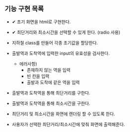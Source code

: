 ## 기능 구현 목록

- ✔ 초기 화면을 html로 구현한다.

- ✔ 최단거리와 최소시간을 선택할 수 있게 한다. (radio 사용)

- 지하철 class를 만들어 각종 초기값을 할당한다.

- 출발역과 도착역에 입력한 input의 유효성을 검사한다.

  - 에러사항)
    - 존재하지 않는 역을 입력
    - 빈 칸을 입력
    - 출발과 도착에 같은 역을 입력

- 출발역과 도착역을 통해 최단거리를 구한다.

- 출발역과 도착역을 통해 최소시간을 구한다.

- 최단거리 및 최소시간을 화면에 랜더링 할 수 있도록 한다.

- 사용자가 선택한 최단거리/최소시간에 맞춰 화면에 출력해준다.
